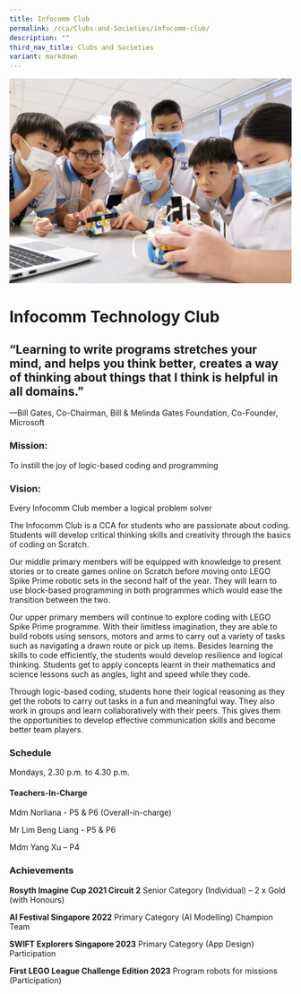 ```yaml
---
title: Infocomm Club
permalink: /cca/Clubs-and-Societies/infocomm-club/
description: ""
third_nav_title: Clubs and Societies
variant: markdown
---
```

![](/images/CCA/infocomm%20club%20s.jpg)

# **Infocomm Technology Club**

## “Learning to write programs stretches your mind, and helps you think better, creates a way of thinking about things that I think is helpful in all domains.”
—Bill Gates, Co-Chairman, Bill & Melinda Gates Foundation, Co-Founder, Microsoft


### Mission:
To instill the joy of logic-based coding and programming 

### Vision:
Every Infocomm Club member a logical problem solver

The Infocomm Club is a CCA for students who are passionate about coding. Students will develop critical thinking skills and creativity through the basics of coding on Scratch.

Our middle primary members will be equipped with knowledge to present stories or to create games online on Scratch before moving onto LEGO Spike Prime robotic sets in the second half of the year. They will learn to use block-based programming in both programmes which would ease the transition between the two.

Our upper primary members will continue to explore coding with LEGO Spike Prime programme. With their limitless imagination, they are able to build robots using sensors, motors and arms to carry out a variety of tasks such as navigating a drawn route or pick up items. Besides learning the skills to code efficiently, the students would develop resilience and logical thinking. Students get to apply concepts learnt in their mathematics and science lessons such as angles, light and speed while they code.

Through logic-based coding, students hone their logical reasoning as they get the robots to carry out tasks in a fun and meaningful way. They also work in groups and learn collaboratively with their peers. This gives them the opportunities to develop effective communication skills and become better team players.


### Schedule

Mondays, 2.30 p.m. to 4.30 p.m.

#### Teachers-In-Charge

Mdm Norliana - P5 & P6 (Overall-in-charge)

Mr Lim Beng Liang - P5 & P6

Mdm Yang Xu – P4

### Achievements

**Rosyth Imagine Cup 2021 Circuit 2**
Senior Category (Individual) – 2 x Gold (with Honours)

**AI Festival Singapore 2022**
Primary Category (AI Modelling) Champion Team

**SWIFT Explorers Singapore 2023**
Primary Category (App Design) Participation

**First LEGO League Challenge Edition 2023**
Program robots for missions (Participation)